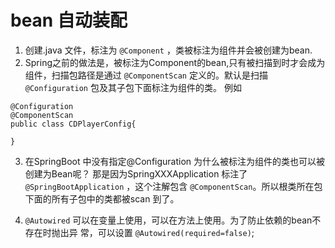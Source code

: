 # bean 自动装配

1. 创建.java 文件，标注为 ```@Component``` ，类被标注为组件并会被创建为bean.
2. Spring之前的做法是，被标注为Component的bean,只有被扫描到时才会成为组件，扫描包路径是通过
```@ComponentScan``` 定义的。默认是扫描 ```@Configuration``` 包及其子包下面标注为组件的类。
例如
```$xslt
@Configuration
@ComponentScan
public class CDPlayerConfig{

}
```
3. 在SpringBoot 中没有指定@Configuration 为什么被标注为组件的类也可以被创建为Bean呢？
那是因为SpringXXXApplication 标注了```@SpringBootApplication``` ，这个注解包含
```@ComponentScan```。所以根类所在包下面的所有子包中的类都被scan 到了。

4. ```@Autowired``` 可以在变量上使用，可以在方法上使用。为了防止依赖的bean不存在时抛出异
常，可以设置 ```@Autowired(required=false)```;